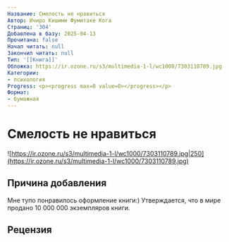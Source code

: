 ```yaml
---
Название: Смелость не нравиться
Автор: Ичиро Кишими Фумитаке Кога
Страниц: '304'
Добавлена в базу: 2025-04-13
Прочитана: false
Начал читать: null
Закончил читать: null
Тип: '[[Книга]]'
Обложка: https://ir.ozone.ru/s3/multimedia-1-l/wc1000/7303110789.jpg
Категории:
- психология
Progress: <p><progress max=0 value=0></progress></p>
Формат:
- бумажная
---
```

# Смелость не нравиться

![https://ir.ozone.ru/s3/multimedia-1-l/wc1000/7303110789.jpg|250](https://ir.ozone.ru/s3/multimedia-1-l/wc1000/7303110789.jpg)

## Причина добавления

Мне тупо понравилось оформление книги:) Утверждается, что в мире продано 10 000 000 экземпляров книги.

## Рецензия